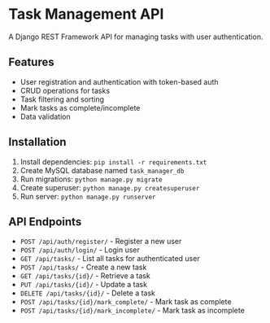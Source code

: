 # Task Management API

A Django REST Framework API for managing tasks with user authentication.

## Features

- User registration and authentication with token-based auth
- CRUD operations for tasks
- Task filtering and sorting
- Mark tasks as complete/incomplete
- Data validation

## Installation

1. Install dependencies: `pip install -r requirements.txt`
2. Create MySQL database named `task_manager_db`
3. Run migrations: `python manage.py migrate`
4. Create superuser: `python manage.py createsuperuser`
5. Run server: `python manage.py runserver`

## API Endpoints

- `POST /api/auth/register/` - Register a new user
- `POST /api/auth/login/` - Login user
- `GET /api/tasks/` - List all tasks for authenticated user
- `POST /api/tasks/` - Create a new task
- `GET /api/tasks/{id}/` - Retrieve a task
- `PUT /api/tasks/{id}/` - Update a task
- `DELETE /api/tasks/{id}/` - Delete a task
- `POST /api/tasks/{id}/mark_complete/` - Mark task as complete
- `POST /api/tasks/{id}/mark_incomplete/` - Mark task as incomplete